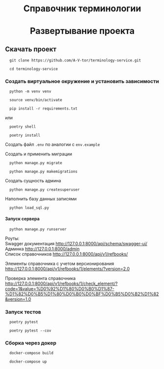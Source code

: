 <h1 align="center">Справочник терминологии</h1>
<h1 align="center">Развертывание проекта</h1>

<h2>Скачать проект</h2>

```
  git clone https://github.com/A-V-tor/terminology-service.git
```

```
  cd terminology-service
```

### Создать виртуальное окружение и установить зависимости

```
  python -m venv venv
```
```
  source venv/bin/activate
```
```
  pip install -r requirements.txt
```

или

```
  poetry shell
```
```
  poetry install
```
Создать файл `.env` по аналогии с `env.example`<br>

Создать и применить миграции
```
  python manage.py migrate
```
```
  python manage.py makemigrations
```

Создать сущность админа
```
  python manage.py createsuperuser
```

Наполнить базу данных записями

```
  python load_sql.py
```

#### Запуск сервера

```
  python manage.py runserver
```

Роуты:<br>
Swagger документация http://127.0.0.1:8000/api/schema/swagger-ui/<br>
Админка http://127.0.0.1:8000/admin<br>
Список справочников http://127.0.0.1:8000/api/v1/refbooks/<br>

Элементы справочника с учетом версионирования http://127.0.0.1:8000/api/v1/refbooks/1/elements/?version=2.0<br>

Проверка элемента справочника http://127.0.0.1:8000/api/v1/refbooks/1/check_element/?code=1&value=%D0%92%D1%80%D0%B0%D1%87-%D1%82%D0%B5%D1%80%D0%B0%D0%BF%D0%B5%D0%B2%D1%82&version=1.0


### Запуск тестов

```
  poetry pytest 
```
 
```
  poetry pytest --cov
```


### Сборка через докер

```
  docker-compose build
```

```
  docker-compose up
```